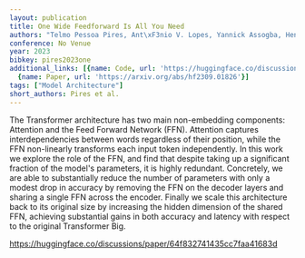 ```yaml
---
layout: publication
title: One Wide Feedforward Is All You Need
authors: "Telmo Pessoa Pires, Ant\xF3nio V. Lopes, Yannick Assogba, Hendra Setiawan"
conference: No Venue
year: 2023
bibkey: pires2023one
additional_links: [{name: Code, url: 'https://huggingface.co/discussions/paper/64f832741435cc7faa41683d'},
  {name: Paper, url: 'https://arxiv.org/abs/hf2309.01826'}]
tags: ["Model Architecture"]
short_authors: Pires et al.
---
```

The Transformer architecture has two main non-embedding components: Attention and the Feed Forward Network (FFN). Attention captures interdependencies between words regardless of their position, while the FFN non-linearly transforms each input token independently. In this work we explore the role of the FFN, and find that despite taking up a significant fraction of the model's parameters, it is highly redundant. Concretely, we are able to substantially reduce the number of parameters with only a modest drop in accuracy by removing the FFN on the decoder layers and sharing a single FFN across the encoder. Finally we scale this architecture back to its original size by increasing the hidden dimension of the shared FFN, achieving substantial gains in both accuracy and latency with respect to the original Transformer Big.

https://huggingface.co/discussions/paper/64f832741435cc7faa41683d